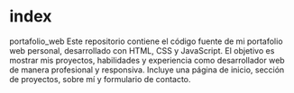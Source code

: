 # index
portafolio_web
Este repositorio contiene el código fuente de mi portafolio web personal, desarrollado con HTML, CSS y JavaScript. El objetivo es mostrar mis proyectos, habilidades y experiencia como desarrollador web de manera profesional y responsiva. Incluye una página de inicio, sección de proyectos, sobre mí y formulario de contacto.

